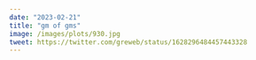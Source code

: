 ```yaml
---
date: "2023-02-21"
title: "gm of gms"
image: /images/plots/930.jpg
tweet: https://twitter.com/greweb/status/1628296484457443328
---
```




